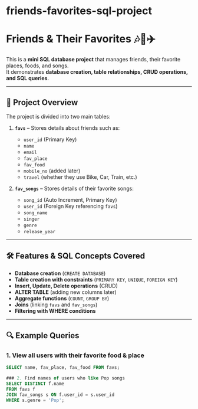 # friends-favorites-sql-project

# Friends & Their Favorites 🎶🍕✈️

This is a **mini SQL database project** that manages friends, their favorite places, foods, and songs.  
It demonstrates **database creation, table relationships, CRUD operations, and SQL queries**.

---

## 📌 Project Overview
The project is divided into two main tables:

1. **`favs`** – Stores details about friends such as:
   - `user_id` (Primary Key)
   - `name`
   - `email`
   - `fav_place`
   - `fav_food`
   - `mobile_no` (added later)
   - `travel` (whether they use Bike, Car, Train, etc.)

2. **`fav_songs`** – Stores details of their favorite songs:
   - `song_id` (Auto Increment, Primary Key)
   - `user_id` (Foreign Key referencing `favs`)
   - `song_name`
   - `singer`
   - `genre`
   - `release_year`

---

## 🛠️ Features & SQL Concepts Covered
- **Database creation** (`CREATE DATABASE`)
- **Table creation with constraints** (`PRIMARY KEY`, `UNIQUE`, `FOREIGN KEY`)
- **Insert, Update, Delete operations** (CRUD)
- **ALTER TABLE** (adding new columns later)
- **Aggregate functions** (`COUNT`, `GROUP BY`)
- **Joins** (linking `favs` and `fav_songs`)
- **Filtering with WHERE conditions**

---

## 🔍 Example Queries

### 1. View all users with their favorite food & place
```sql
SELECT name, fav_place, fav_food FROM favs;

### 2. Find names of users who like Pop songs
SELECT DISTINCT f.name
FROM favs f
JOIN fav_songs s ON f.user_id = s.user_id
WHERE s.genre = 'Pop';

